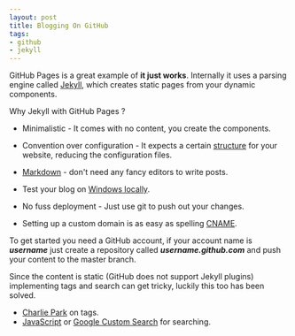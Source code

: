 ```yaml
---
layout: post
title: Blogging On GitHub
tags:
- github
- jekyll
---
```


GitHub Pages is a great example of **it just works**. Internally it uses a parsing engine called [Jekyll](http://jekyllrb.com/), which creates static pages from your dynamic components.<br/>

Why Jekyll with GitHub Pages ?

- Minimalistic - It comes with no content, you create the components.

- Convention over configuration - It expects a certain [structure](https://github.com/mojombo/jekyll/wiki/Usage) for your website, reducing the configuration files.

- [Markdown](http://daringfireball.net/projects/markdown/) - don't need any fancy editors to write posts.

- Test your blog on [Windows locally](http://blog.ntotten.com/2012/03/02/github-pages-with-jekyll-local-development-on-windows/).

- No fuss deployment - Just use git to push out your changes.

- Setting up a custom domain is as easy as spelling [CNAME](https://help.github.com/articles/setting-up-a-custom-domain-with-pages).



To get started you need a GitHub account, if your account name is ***username*** just create a repository called ***username.github.com*** and push your content to the master branch.<br/>

Since the content is static (GitHub does not support Jekyll plugins) implementing tags and search can get tricky, luckily this too has been solved.

- [Charlie Park](http://charliepark.org/jekyll-with-plugins/) on tags.
- [JavaScript](http://developmentseed.org/blog/2011/09/09/jekyll-github-pages/) or [Google Custom Search](http://www.google.com/cse/) for searching.

